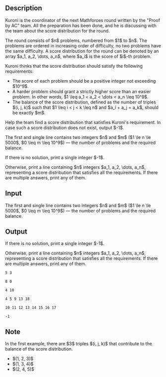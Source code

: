 ## Description

<div><p>Kuroni is the coordinator of the next Mathforces round written by the "Proof by AC" team. All the preparation has been done, and he is discussing with the team about the score distribution for the round.</p><p>The round consists of $n$ problems, numbered from $1$ to $n$. The problems are ordered in increasing order of difficulty, no two problems have the same difficulty. A score distribution for the round can be denoted by an array $a_1, a_2, \dots, a_n$, where $a_i$ is the score of $i$-th problem. </p><p>Kuroni thinks that the score distribution should satisfy the following requirements:</p><ul> <li> The score of each problem should be a positive integer not exceeding $10^9$. </li><li> A harder problem should grant a strictly higher score than an easier problem. In other words, $1 \leq a_1 &lt; a_2 &lt; \dots &lt; a_n \leq 10^9$. </li><li> The <span class="tex-font-style-bf">balance</span> of the score distribution, defined as the number of triples $(i, j, k)$ such that $1 \leq i &lt; j &lt; k \leq n$ and $a_i + a_j = a_k$, should be exactly $m$. </li></ul><p>Help the team find a score distribution that satisfies Kuroni's requirement. In case such a score distribution does not exist, output $-1$.</p></div><div class="input-specification"><p>The first and single line contains two integers $n$ and $m$ ($1 \le n \le 5000$, $0 \leq m \leq 10^9$)&nbsp;— the number of problems and the required balance.</p></div><div class="output-specification"><p>If there is no solution, print a single integer $-1$.</p><p>Otherwise, print a line containing $n$ integers $a_1, a_2, \dots, a_n$, representing a score distribution that satisfies all the requirements. If there are multiple answers, print any of them.</p></div>

## Input

<p>The first and single line contains two integers $n$ and $m$ ($1 \le n \le 5000$, $0 \leq m \leq 10^9$)&nbsp;— the number of problems and the required balance.</p>

## Output

<p>If there is no solution, print a single integer $-1$.</p><p>Otherwise, print a line containing $n$ integers $a_1, a_2, \dots, a_n$, representing a score distribution that satisfies all the requirements. If there are multiple answers, print any of them.</p>





```input1
5 3
```




```input2
8 0
```




```input3
4 10
```




```output1
4 5 9 13 18
```




```output2
10 11 12 13 14 15 16 17
```




```output3
-1
```



## Note

<p>In the first example, there are $3$ triples $(i, j, k)$ that contribute to the balance of the score distribution. </p><ul> <li> $(1, 2, 3)$ </li><li> $(1, 3, 4)$ </li><li> $(2, 4, 5)$ </li></ul>
